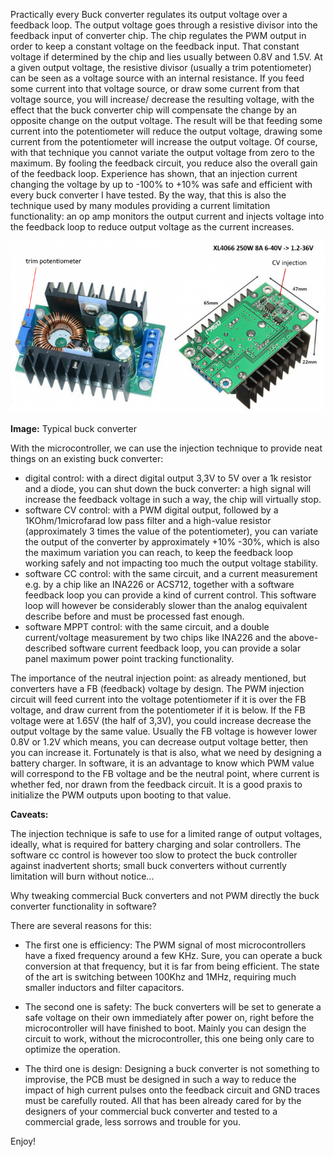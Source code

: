 Practically every Buck converter regulates its output voltage over a feedback loop.
The output voltage goes through a resistive divisor into the feedback input of converter chip. The chip regulates the PWM output in order to keep a constant voltage 
on the feedback input. That constant voltage if determined by the chip and lies usually between 0.8V and 1.5V.
At a given output voltage, the resistive divisor (usually a trim potentiometer) can be seen as a voltage source with an internal resistance.
If you feed some current into that voltage source, or draw some current from that voltage source, you will increase/ decrease the resulting voltage, with the effect 
that the buck converter chip will compensate the change by an opposite change on the output voltage. 
The result will be that feeding some current into the potentiometer will reduce the output voltage, drawing some current from the potentiometer will increase the output voltage.
Of course, with that technique you cannot variate the output voltage from zero to the maximum. By fooling the feedback circuit, you reduce also the overall gain of 
the feedback loop.
Experience has shown, that an injection current changing the voltage by up to -100% to +10% was safe and efficient with every buck converter I have tested.
By the way, that this is also the technique used by many modules providing a current limitation functionality: an op amp monitors the output current and injects voltage into the 
feedback loop to reduce output voltage as the current increases.

![Typical trim potentiometer on a buck converter](1608728259654.png)

**Image:** Typical buck converter

With the microcontroller, we can use the injection technique to provide neat things on an existing buck converter:
- digital control: with a direct digital output 3,3V to 5V over a 1k resistor and a diode,  you can shut down the buck converter: a high signal will increase the feedback voltage 
in such a way, the chip will virtually stop. 
- software CV control: with a PWM digital output, followed by a 1KOhm/1microfarad low pass filter and a high-value resistor (approximately 3 times the value of the potentiometer), 
you can variate the output of the converter by approximately +10% -30%, which is also the maximum variation you can reach, to keep the feedback loop working safely and not 
impacting too much the output voltage stability.
- software CC control: with the same circuit, and a current measurement e.g. by a chip like an INA226 or ACS712, together with a software feedback loop you can provide a kind of
current control. This software loop will however be considerably slower than the analog equivalent describe before and must be processed fast enough. 
- software MPPT control: with the same circuit, and a double current/voltage measurement by two chips like INA226 and the above-described software current feedback loop, you can 
provide a solar panel maximum power point tracking functionality. 

The importance of the neutral injection point: 
as already mentioned, but converters have a FB (feedback) voltage by design. The PWM injection circuit will feed current into the voltage 
potentiometer if it is over the FB voltage, and draw current from the potentiometer if it is below. If the FB voltage were at 1.65V (the half of 3,3V), you could increase 
decrease the output voltage by the same value. Usually the FB voltage is however lower 0.8V or 1.2V which means, you can decrease output voltage better, then you can increase it.
Fortunately is that is also, what we need by designing a battery charger.
In software, it is an advantage to know which PWM value will correspond to the FB voltage and be the neutral point, where current is whether fed, nor drawn from the feedback 
circuit. It is a good praxis to initialize the PWM outputs upon booting to that value.


**Caveats:**

The injection technique is safe to use for a limited range of output voltages, ideally, what is required for battery charging and solar controllers.
The software cc control is however too slow to protect the buck controller against inadvertent shorts; small buck converters without currently limitation will burn 
without notice...

Why tweaking commercial Buck converters and not PWM directly the buck converter functionality in software?

There are several reasons for this:

- The first one is efficiency: The PWM signal of most microcontrollers have a fixed frequency around a few KHz. 
Sure, you can operate a buck conversion at that frequency, but it is far from being efficient. 
The state of the art is switching between 100Khz and 1MHz, requiring much smaller inductors and filter capacitors.

- The second one is safety: The buck converters will be set to generate a safe voltage on their own immediately after power on, right before the microcontroller will 
have finished to boot. Mainly you can design the circuit to work, without the microcontroller, this one being only care to optimize the operation.

- The third one is design: Designing a buck converter is not something to improvise, the PCB must be designed in such a way to reduce the impact of high current pulses onto 
the feedback circuit and GND traces must be carefully routed. All that has been already cared for by the designers of your commercial buck converter and tested to a commercial grade, less sorrows and trouble for you.
 
Enjoy!
